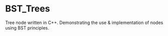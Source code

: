 # BST_Trees
Tree node written in C++. Demonstrating the use &amp; implementation of nodes using BST principles.

